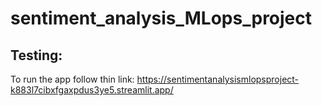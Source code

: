 # sentiment_analysis_MLops_project

## Testing:
To run the app follow thin link: https://sentimentanalysismlopsproject-k883l7cibxfgaxpdus3ye5.streamlit.app/

